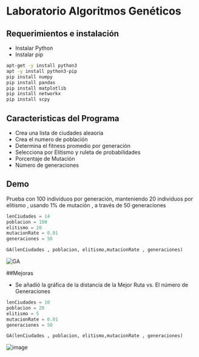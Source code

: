 # Laboratorio Algoritmos Genéticos

## Requerimientos e instalación

- Instalar Python
- Instalar pip

```bash
apt-get -y install python3 
apt -y install python3-pip
pip install numpy
pip install pandas
pip install matplotlib
pip install networkx
pip install scpy
```
## Caracteristicas del Programa

- Crea una lista de ciudades aleaoria
- Crea el numero de población
- Determina el fitness promedio por generación
- Selecciona por Elitismo y ruleta de probabilidades
- Porcentaje de Mutación 
- Número de generaciones


## Demo

Prueba con 100 individuos por generación, manteniendo 20 individuos
por elitismo , usando 1% de mutación , a través de 50 generaciones

```python
lenCiudades = 14
poblacion = 100
elitismo = 20
mutacionRate = 0.01
generaciones = 50

GA(lenCiudades , poblacion, elitismo,mutacionRate , generaciones)

```

![GA](https://user-images.githubusercontent.com/70419764/162658055-5e7b5dff-4a62-4a50-a716-b7e9533e50a6.gif)


##Mejoras

 - Se añadió la gráfica de la distancia de la Mejor Ruta vs. El número de Generaciones

```python
lenCiudades = 10
poblacion = 20
elitismo = 5
mutacionRate = 0.01
generaciones = 50

GA(lenCiudades , poblacion, elitismo,mutacionRate , generaciones)

```

![image](https://user-images.githubusercontent.com/70419764/162867310-a06c9172-e1d5-463b-b3da-82d5e2c1b4a5.png)